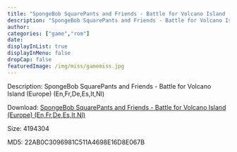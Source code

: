 ```yaml
---
title: "SpongeBob SquarePants and Friends - Battle for Volcano Island (Europe) (En,Fr,De,Es,It,Nl)"
description: "SpongeBob SquarePants and Friends - Battle for Volcano Island (Europe) (En,Fr,De,Es,It,Nl)"
author: 
categories: ["game","rom"]
date: 
displayInList: true
displayInMenu: false
dropCap: false
featuredImage: /img/miss/gamemiss.jpg
---
```


Description: SpongeBob SquarePants and Friends - Battle for Volcano Island (Europe) (En,Fr,De,Es,It,Nl)

Download: <a style="text-decoration:underline;" href="https://mega.nz/#!KCYmzAKT!LNl-cH93XJoP9jN5TqG-UjAoiWzm5xlHdZJbiTZyzuQ" target = "_blank" rel = "nofollow" > SpongeBob SquarePants and Friends - Battle for Volcano Island (Europe) (En,Fr,De,Es,It,Nl)</a>

Size: 4194304

MD5: 22AB0C3096981C511A4698E16D8E067B

